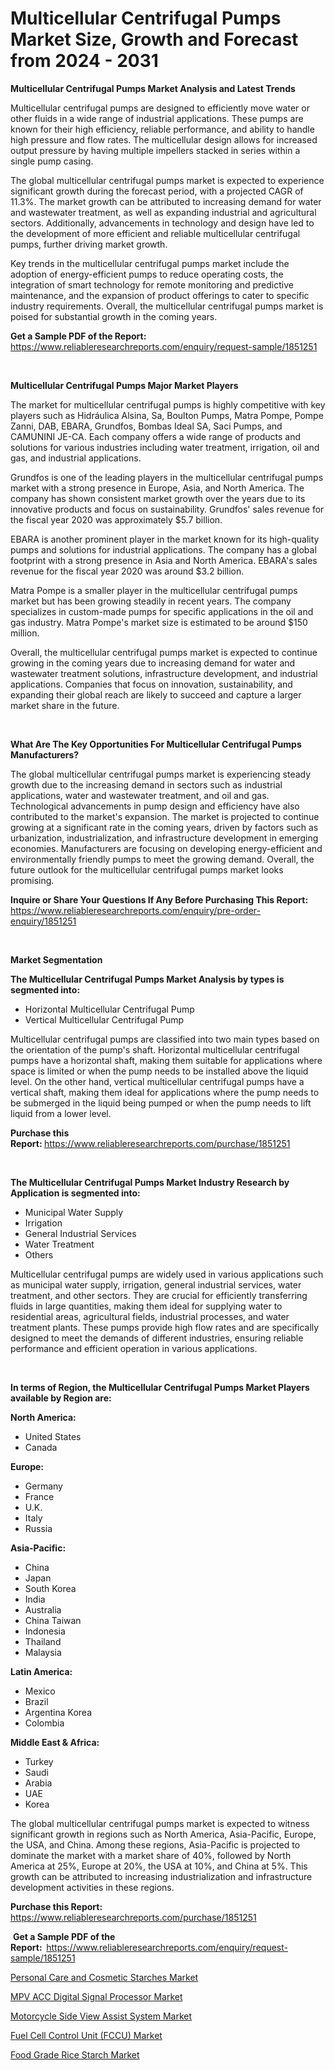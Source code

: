 <p><h1>Multicellular Centrifugal Pumps Market Size, Growth and Forecast from 2024 - 2031</h1></p><p><strong>Multicellular Centrifugal Pumps Market Analysis and Latest Trends</strong></p>
<p><p>Multicellular centrifugal pumps are designed to efficiently move water or other fluids in a wide range of industrial applications. These pumps are known for their high efficiency, reliable performance, and ability to handle high pressure and flow rates. The multicellular design allows for increased output pressure by having multiple impellers stacked in series within a single pump casing.</p><p>The global multicellular centrifugal pumps market is expected to experience significant growth during the forecast period, with a projected CAGR of 11.3%. The market growth can be attributed to increasing demand for water and wastewater treatment, as well as expanding industrial and agricultural sectors. Additionally, advancements in technology and design have led to the development of more efficient and reliable multicellular centrifugal pumps, further driving market growth.</p><p>Key trends in the multicellular centrifugal pumps market include the adoption of energy-efficient pumps to reduce operating costs, the integration of smart technology for remote monitoring and predictive maintenance, and the expansion of product offerings to cater to specific industry requirements. Overall, the multicellular centrifugal pumps market is poised for substantial growth in the coming years.</p></p>
<p><strong>Get a Sample PDF of the Report:&nbsp;</strong> <a href="https://www.reliableresearchreports.com/enquiry/request-sample/1851251">https://www.reliableresearchreports.com/enquiry/request-sample/1851251</a></p>
<p>&nbsp;</p>
<p><strong>Multicellular Centrifugal Pumps Major Market Players</strong></p>
<p><p>The market for multicellular centrifugal pumps is highly competitive with key players such as Hidráulica Alsina, Sa, Boulton Pumps, Matra Pompe, Pompe Zanni, DAB, EBARA, Grundfos, Bombas Ideal SA, Saci Pumps, and CAMUNINI JE-CA. Each company offers a wide range of products and solutions for various industries including water treatment, irrigation, oil and gas, and industrial applications.</p><p>Grundfos is one of the leading players in the multicellular centrifugal pumps market with a strong presence in Europe, Asia, and North America. The company has shown consistent market growth over the years due to its innovative products and focus on sustainability. Grundfos' sales revenue for the fiscal year 2020 was approximately $5.7 billion.</p><p>EBARA is another prominent player in the market known for its high-quality pumps and solutions for industrial applications. The company has a global footprint with a strong presence in Asia and North America. EBARA's sales revenue for the fiscal year 2020 was around $3.2 billion.</p><p>Matra Pompe is a smaller player in the multicellular centrifugal pumps market but has been growing steadily in recent years. The company specializes in custom-made pumps for specific applications in the oil and gas industry. Matra Pompe's market size is estimated to be around $150 million.</p><p>Overall, the multicellular centrifugal pumps market is expected to continue growing in the coming years due to increasing demand for water and wastewater treatment solutions, infrastructure development, and industrial applications. Companies that focus on innovation, sustainability, and expanding their global reach are likely to succeed and capture a larger market share in the future.</p></p>
<p>&nbsp;</p>
<p><strong>What Are The Key Opportunities For Multicellular Centrifugal Pumps Manufacturers?</strong></p>
<p><p>The global multicellular centrifugal pumps market is experiencing steady growth due to the increasing demand in sectors such as industrial applications, water and wastewater treatment, and oil and gas. Technological advancements in pump design and efficiency have also contributed to the market's expansion. The market is projected to continue growing at a significant rate in the coming years, driven by factors such as urbanization, industrialization, and infrastructure development in emerging economies. Manufacturers are focusing on developing energy-efficient and environmentally friendly pumps to meet the growing demand. Overall, the future outlook for the multicellular centrifugal pumps market looks promising.</p></p>
<p><strong>Inquire or Share Your Questions If Any Before Purchasing This Report:</strong> <a href="https://www.reliableresearchreports.com/enquiry/pre-order-enquiry/1851251">https://www.reliableresearchreports.com/enquiry/pre-order-enquiry/1851251</a></p>
<p>&nbsp;</p>
<p><strong>Market Segmentation</strong></p>
<p><strong>The Multicellular Centrifugal Pumps Market Analysis by types is segmented into:</strong></p>
<p><ul><li>Horizontal Multicellular Centrifugal Pump</li><li>Vertical Multicellular Centrifugal Pump</li></ul></p>
<p><p>Multicellular centrifugal pumps are classified into two main types based on the orientation of the pump's shaft. Horizontal multicellular centrifugal pumps have a horizontal shaft, making them suitable for applications where space is limited or when the pump needs to be installed above the liquid level. On the other hand, vertical multicellular centrifugal pumps have a vertical shaft, making them ideal for applications where the pump needs to be submerged in the liquid being pumped or when the pump needs to lift liquid from a lower level.</p></p>
<p><strong>Purchase this Report:&nbsp;</strong><a href="https://www.reliableresearchreports.com/purchase/1851251">https://www.reliableresearchreports.com/purchase/1851251</a></p>
<p>&nbsp;</p>
<p><strong>The Multicellular Centrifugal Pumps Market Industry Research by Application is segmented into:</strong></p>
<p><ul><li>Municipal Water Supply</li><li>Irrigation</li><li>General Industrial Services</li><li>Water Treatment</li><li>Others</li></ul></p>
<p><p>Multicellular centrifugal pumps are widely used in various applications such as municipal water supply, irrigation, general industrial services, water treatment, and other sectors. They are crucial for efficiently transferring fluids in large quantities, making them ideal for supplying water to residential areas, agricultural fields, industrial processes, and water treatment plants. These pumps provide high flow rates and are specifically designed to meet the demands of different industries, ensuring reliable performance and efficient operation in various applications.</p></p>
<p>&nbsp;</p>
<p><strong>In terms of Region, the Multicellular Centrifugal Pumps Market Players available by Region are:</strong></p>
<p>
    <p> <strong> North America: </strong>
        <ul>
            <li>United States</li>
            <li>Canada</li>
        </ul>
        </p> 
    <p> <strong> Europe: </strong>
        <ul>
            <li>Germany</li>
            <li>France</li>
            <li>U.K.</li>
            <li>Italy</li>
            <li>Russia</li>
        </ul>
        </p> 
    <p> <strong> Asia-Pacific: </strong>
        <ul>
            <li>China</li>
            <li>Japan</li>
            <li>South Korea</li>
            <li>India</li>
            <li>Australia</li>
            <li>China Taiwan</li>
            <li>Indonesia</li>
            <li>Thailand</li>
            <li>Malaysia</li>
        </ul>
        </p> 
    <p> <strong> Latin America: </strong>
        <ul>
            <li>Mexico</li>
            <li>Brazil</li>
            <li>Argentina Korea</li>
            <li>Colombia</li>
        </ul>
        </p> 
    <p> <strong> Middle East & Africa: </strong>
        <ul>
            <li>Turkey</li>
            <li>Saudi</li>
            <li>Arabia</li>
            <li>UAE</li>
            <li>Korea</li>
        </ul>
    </p>
    </p>
<p><p>The global multicellular centrifugal pumps market is expected to witness significant growth in regions such as North America, Asia-Pacific, Europe, the USA, and China. Among these regions, Asia-Pacific is projected to dominate the market with a market share of 40%, followed by North America at 25%, Europe at 20%, the USA at 10%, and China at 5%. This growth can be attributed to increasing industrialization and infrastructure development activities in these regions.</p></p>
<p><strong>Purchase this Report: </strong><a href="https://www.reliableresearchreports.com/purchase/1851251">https://www.reliableresearchreports.com/purchase/1851251</a></p>
<p>&nbsp;<strong>Get a Sample PDF of the Report:&nbsp;&nbsp;</strong><a href="https://www.reliableresearchreports.com/enquiry/request-sample/1851251">https://www.reliableresearchreports.com/enquiry/request-sample/1851251</a></p>
<p><strong></strong></p>
<p><p><a href="https://issuu.com/reportprime-2/docs/personal-care-and-cosmetic-starches-market-size-20">Personal Care and Cosmetic Starches Market</a></p><p><a href="https://github.com/beatblasta/Market-Research-Report-List-2/blob/main/mpv-acc-digital-signal-processor-market.md">MPV ACC Digital Signal Processor Market</a></p><p><a href="https://github.com/shotows/Market-Research-Report-List-1/blob/main/motorcycle-side-view-assist-system-market.md">Motorcycle Side View Assist System Market</a></p><p><a href="https://github.com/angelajermaine/Market-Research-Report-List-2/blob/main/fuel-cell-control-unit-fccu-market.md">Fuel Cell Control Unit (FCCU) Market</a></p><p><a href="https://issuu.com/reportprime-2/docs/food-grade-rice-starch-market-size-2030.pptx">Food Grade Rice Starch Market</a></p></p>